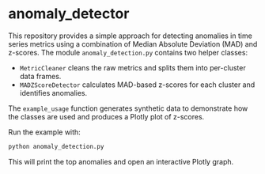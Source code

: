 # anomaly_detector

This repository provides a simple approach for detecting anomalies in time
series metrics using a combination of Median Absolute Deviation (MAD) and
z-scores. The module `anomaly_detection.py` contains two helper classes:

- `MetricCleaner` cleans the raw metrics and splits them into per-cluster
  data frames.
- `MADZScoreDetector` calculates MAD-based z-scores for each cluster and
  identifies anomalies.

The `example_usage` function generates synthetic data to demonstrate how the
classes are used and produces a Plotly plot of z-scores.

Run the example with:

```bash
python anomaly_detection.py
```

This will print the top anomalies and open an interactive Plotly graph.
